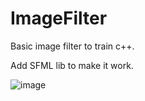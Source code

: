 # ImageFilter
Basic image filter to train c++.

Add SFML lib to make it work.

![image](https://user-images.githubusercontent.com/96835969/164012700-9d529dfc-d86c-4982-bc2f-7f7eb5447949.png)
